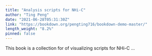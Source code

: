 ```yaml
---
title: "Analysis scripts for NHi-C"
author: "Ting Peng"
date: "2021-06-28T05:31:30Z"
link: "https://bookdown.org/pengting716/bookdown-demo-master/"
length_weight: "8.2%"
pinned: false
---
```


This book is a collection for of visualizing scripts for NHi-C ...
